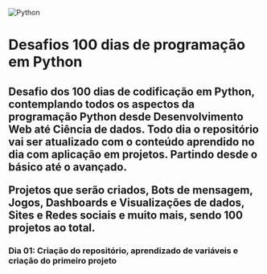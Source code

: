 ![Python](https://img.shields.io/badge/python-3670A0?style=for-the-badge&logo=python&logoColor=ffdd54)

<h1>Desafios 100 dias de programação em Python</h1>

<h2>Desafio dos 100 dias de codificação em Python, contemplando todos os aspectos da programação Python desde Desenvolvimento Web até Ciência de dados. Todo dia o repositório vai ser atualizado com o conteúdo aprendido no dia com aplicação em projetos. Partindo desde o básico até o avançado.

Projetos que serão criados, Bots de mensagem, Jogos, Dashboards e Visualizações de dados, Sites e Redes sociais e muito mais, sendo 100 projetos ao total.</h2>

<h3>Dia 01: Criação do repositório, aprendizado de variáveis e criação do primeiro projeto</h3>


